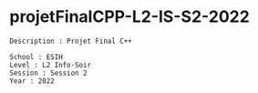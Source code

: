 # projetFinalCPP-L2-IS-S2-2022

    Description : Projet Final C++

    School : ESIH
    Level : L2 Info-Soir
    Session : Session 2
    Year : 2022
